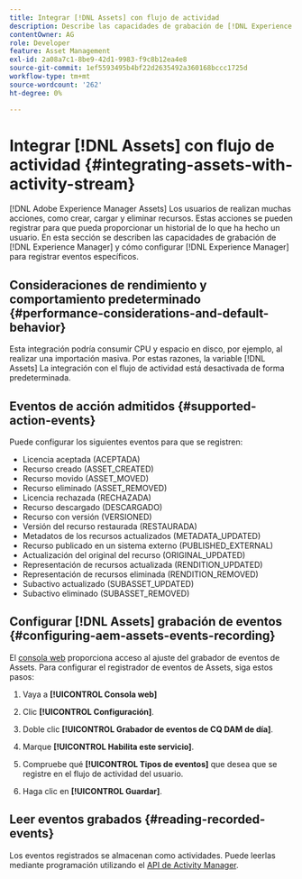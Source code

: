 ```yaml
---
title: Integrar [!DNL Assets] con flujo de actividad
description: Describe las capacidades de grabación de [!DNL Experience Manager] y cómo configurarlo para registrar eventos específicos.
contentOwner: AG
role: Developer
feature: Asset Management
exl-id: 2a08a7c1-8be9-42d1-9983-f9c8b12ea4e8
source-git-commit: 1ef5593495b4bf22d2635492a360168bccc1725d
workflow-type: tm+mt
source-wordcount: '262'
ht-degree: 0%

---
```


# Integrar [!DNL Assets] con flujo de actividad {#integrating-assets-with-activity-stream}

[!DNL Adobe Experience Manager Assets] Los usuarios de realizan muchas acciones, como crear, cargar y eliminar recursos. Estas acciones se pueden registrar para que pueda proporcionar un historial de lo que ha hecho un usuario. En esta sección se describen las capacidades de grabación de [!DNL Experience Manager] y cómo configurar [!DNL Experience Manager] para registrar eventos específicos.

## Consideraciones de rendimiento y comportamiento predeterminado {#performance-considerations-and-default-behavior}

Esta integración podría consumir CPU y espacio en disco, por ejemplo, al realizar una importación masiva. Por estas razones, la variable [!DNL Assets] La integración con el flujo de actividad está desactivada de forma predeterminada.

## Eventos de acción admitidos {#supported-action-events}

Puede configurar los siguientes eventos para que se registren:

* Licencia aceptada (ACEPTADA)
* Recurso creado (ASSET_CREATED)
* Recurso movido (ASSET_MOVED)
* Recurso eliminado (ASSET_REMOVED)
* Licencia rechazada (RECHAZADA)
* Recurso descargado (DESCARGADO)
* Recurso con versión (VERSIONED)
* Versión del recurso restaurada (RESTAURADA)
* Metadatos de los recursos actualizados (METADATA_UPDATED)
* Recurso publicado en un sistema externo (PUBLISHED_EXTERNAL)
* Actualización del original del recurso (ORIGINAL_UPDATED)
* Representación de recursos actualizada (RENDITION_UPDATED)
* Representación de recursos eliminada (RENDITION_REMOVED)
* Subactivo actualizado (SUBASSET_UPDATED)
* Subactivo eliminado (SUBASSET_REMOVED)

## Configurar [!DNL Assets] grabación de eventos {#configuring-aem-assets-events-recording}

El [consola web](/help/sites-deploying/configuring-osgi.md) proporciona acceso al ajuste del grabador de eventos de Assets. Para configurar el registrador de eventos de Assets, siga estos pasos:

1. Vaya a **[!UICONTROL Consola web]**

1. Clic **[!UICONTROL Configuración]**.

1. Doble clic **[!UICONTROL Grabador de eventos de CQ DAM de día]**.

1. Marque **[!UICONTROL Habilita este servicio]**.

1. Compruebe qué **[!UICONTROL Tipos de eventos]** que desea que se registre en el flujo de actividad del usuario.

1. Haga clic en **[!UICONTROL Guardar]**.

## Leer eventos grabados {#reading-recorded-events}

Los eventos registrados se almacenan como actividades. Puede leerlas mediante programación utilizando el [API de Activity Manager](https://developer.adobe.com/experience-manager/reference-materials/6-5/javadoc/com/adobe/granite/activitystreams/ActivityManager.html).
